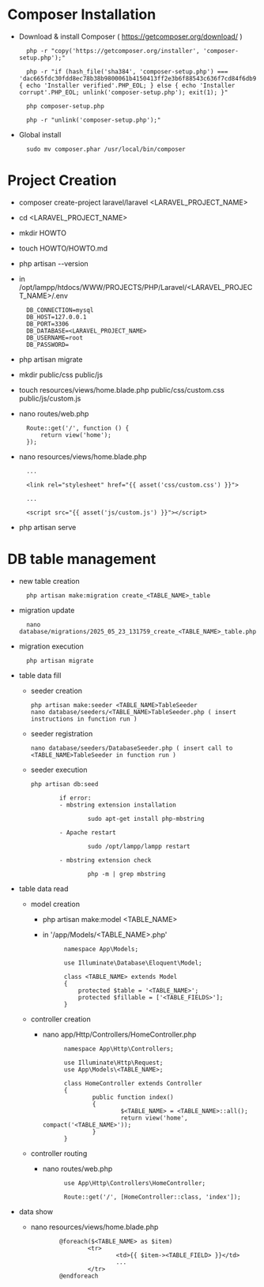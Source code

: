 # Composer Installation
- Download & install Composer ( https://getcomposer.org/download/ )
        
        php -r "copy('https://getcomposer.org/installer', 'composer-setup.php');"
        
        php -r "if (hash_file('sha384', 'composer-setup.php') === 'dac665fdc30fdd8ec78b38b9800061b4150413ff2e3b6f88543c636f7cd84f6db9189d43a81e5503cda447da73c7e5b6') { echo 'Installer verified'.PHP_EOL; } else { echo 'Installer corrupt'.PHP_EOL; unlink('composer-setup.php'); exit(1); }"
        
        php composer-setup.php
        
        php -r "unlink('composer-setup.php');"

- Global install

        sudo mv composer.phar /usr/local/bin/composer

# Project Creation
- composer create-project laravel/laravel <LARAVEL_PROJECT_NAME>
- cd <LARAVEL_PROJECT_NAME>
- mkdir HOWTO
- touch HOWTO/HOWTO.md
- php artisan --version
- in /opt/lampp/htdocs/WWW/PROJECTS/PHP/Laravel/<LARAVEL_PROJECT_NAME>/.env

        DB_CONNECTION=mysql
        DB_HOST=127.0.0.1
        DB_PORT=3306
        DB_DATABASE=<LARAVEL_PROJECT_NAME>
        DB_USERNAME=root
        DB_PASSWORD=

- php artisan migrate

- mkdir public/css public/js
- touch resources/views/home.blade.php public/css/custom.css public/js/custom.js
- nano routes/web.php

        Route::get('/', function () {
            return view('home');
        });

- nano resources/views/home.blade.php

        ... 

        <link rel="stylesheet" href="{{ asset('css/custom.css') }}">

        ... 

        <script src="{{ asset('js/custom.js') }}"></script>

- php artisan serve

# DB table management

- new table creation

        php artisan make:migration create_<TABLE_NAME>_table

- migration update

        nano database/migrations/2025_05_23_131759_create_<TABLE_NAME>_table.php

- migration execution

        php artisan migrate

- table data fill

  - seeder creation

        php artisan make:seeder <TABLE_NAME>TableSeeder
        nano database/seeders/<TABLE_NAME>TableSeeder.php ( insert instructions in function run )

  - seeder registration
        
        nano database/seeders/DatabaseSeeder.php ( insert call to <TABLE_NAME>TableSeeder in function run )

  - seeder execution
  
        php artisan db:seed

                if error:
                - mbstring extension installation

                        sudo apt-get install php-mbstring

                - Apache restart

                        sudo /opt/lampp/lampp restart

                - mbstring extension check

                        php -m | grep mbstring


- table data read

  - model creation
    - php artisan make:model <TABLE_NAME>
    - in '/app/Models/<TABLE_NAME>.php'

                namespace App\Models;

                use Illuminate\Database\Eloquent\Model;

                class <TABLE_NAME> extends Model
                {
                    protected $table = '<TABLE_NAME>';
                    protected $fillable = ['<TABLE_FIELDS>'];
                }


  - controller creation
    - nano app/Http/Controllers/HomeController.php

                namespace App\Http\Controllers;

                use Illuminate\Http\Request;
                use App\Models\<TABLE_NAME>;

                class HomeController extends Controller
                {
                        public function index()
                        {
                                $<TABLE_NAME> = <TABLE_NAME>::all();
                                return view('home', compact('<TABLE_NAME>'));
                        }
                }

  - controller routing
    - nano routes/web.php

                use App\Http\Controllers\HomeController;

                Route::get('/', [HomeController::class, 'index']);

- data show
  - nano resources/views/home.blade.php

                @foreach($<TABLE_NAME> as $item)
                        <tr>
                                <td>{{ $item-><TABLE_FIELD> }}</td>
                                ...
                        </tr>
                @endforeach